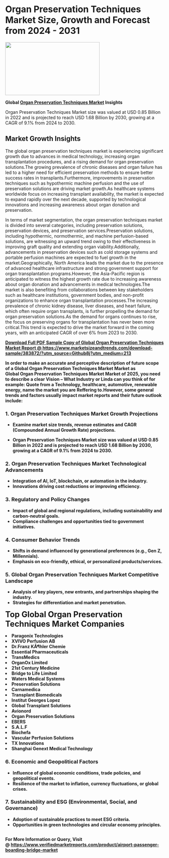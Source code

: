 <H1>Organ Preservation Techniques Market Size, Growth and Forecast from 2024 - 2031</H1><img class="aligncenter size-medium wp-image-584254" src="https://thirdeyenews.in/wp-content/uploads/2024/09/Global-Market-Research-300x168.jpeg" alt="" width="300" height="168" /><p><strong>Global&nbsp;<a href="https://www.marketsizeandtrends.com/download-sample/383872/?utm_source=Github8j?utm_medium=213">Organ Preservation Techniques Market</a> Insights</strong></p><p>Organ Preservation Techniques Market size was valued at USD 0.85 Billion in 2022 and is projected to reach USD 1.68 Billion by 2030, growing at a CAGR of 9.1% from 2024 to 2030.</p><p><h2>Market Growth Insights</h2> <p>The global organ preservation techniques market is experiencing significant growth due to advances in medical technology, increasing organ transplantation procedures, and a rising demand for organ preservation solutions.The growing prevalence of chronic diseases and organ failure has led to a higher need for efficient preservation methods to ensure better success rates in transplants.Furthermore, improvements in preservation techniques such as hypothermic machine perfusion and the use of preservation solutions are driving market growth.As healthcare systems worldwide focus on increasing transplant availability, the market is expected to expand rapidly over the next decade, supported by technological innovations and increasing awareness about organ donation and preservation.</p> <p><strong><a href="#"></a></strong></p> <p>In terms of market segmentation, the organ preservation techniques market is divided into several categories, including preservation solutions, preservation devices, and preservation services.Preservation solutions, including hypothermic, normothermic, and machine perfusion-based solutions, are witnessing an upward trend owing to their effectiveness in improving graft quality and extending organ viability.Additionally, advancements in preservation devices such as cold storage systems and portable perfusion machines are expected to fuel growth in the market.Geographically, North America leads the market due to the presence of advanced healthcare infrastructure and strong government support for organ transplantation programs.However, the Asia-Pacific region is anticipated to witness the highest growth rate due to increasing awareness about organ donation and advancements in medical technologies.The market is also benefiting from collaborations between key stakeholders such as healthcare institutions, government bodies, and non-profit organizations to enhance organ transplantation processes.The increasing prevalence of chronic kidney disease, liver diseases, and heart failure, which often require organ transplants, is further propelling the demand for organ preservation solutions.As the demand for organs continues to rise, the focus on preserving organs for transplantation has never been more critical.This trend is expected to drive the market forward in the coming years, with an anticipated CAGR of over 6% from 2023 to 2030.</p> <p><strong><a href="#"></p><p><span class=""><strong>Download Full PDF Sample Copy of Global Organ Preservation Techniques Market Report</strong> @ <a href="https://www.marketsizeandtrends.com/download-sample/383872/?utm_source=Github8j?utm_medium=213" target="_blank">https://www.marketsizeandtrends.com/download-sample/383872/?utm_source=Github8j?utm_medium=213</a></span></p><p>In order to make an accurate and perceptive description of future scope of a Global&nbsp;Organ Preservation Techniques Market Market as Global&nbsp;Organ Preservation Techniques Market Market of 2025, you need to describe a clear Vision &ndash; What Industry or Linda can you think of for example: Quote from a Technology, healthcare, automotive, renewable energy, name the market you are Reffering to.However, some general trends and factors usually impact market reports and their future outlook include:</p><h3>1.&nbsp;<strong>Organ Preservation Techniques Market Growth Projections</strong></h3><ul><li>Examine market size trends, revenue estimates and CAGR (Compounded Annual Growth Rate) projections.</li><li><p>Organ Preservation Techniques Market size was valued at USD 0.85 Billion in 2022 and is projected to reach USD 1.68 Billion by 2030, growing at a CAGR of 9.1% from 2024 to 2030.</p></li></ul><h3>2.&nbsp;<strong>Organ Preservation Techniques Market Technological Advancements</strong></h3><ul><li>Integration of AI, IoT, blockchain, or automation in the industry.</li><li>Innovations driving cost reductions or improving efficiency.</li></ul><h3>3.&nbsp;<strong>Regulatory and Policy Changes</strong></h3><ul><li>Impact of global and regional regulations, including sustainability and carbon-neutral goals.</li><li>Compliance challenges and opportunities tied to government initiatives.</li></ul><h3>4.&nbsp;<strong>Consumer Behavior Trends</strong></h3><ul><li>Shifts in demand influenced by generational preferences (e.g., Gen Z, Millennials).</li><li>Emphasis on eco-friendly, ethical, or personalized products/services.</li></ul><h3>5.&nbsp;<strong>Global Organ Preservation Techniques Market Competitive Landscape</strong></h3><ul><li>Analysis of key players, new entrants, and partnerships shaping the industry.</li><li>Strategies for differentiation and market penetration.</li></ul><p data-pm-slice="1 1 []"><span style="color: inherit; font-family: inherit; font-size: 25px;">Top Global Organ Preservation Techniques Market Companies</span></p><div class="" data-test-id=""><p><li>Paragonix Technologies</li><li> XVIVO Perfusion AB</li><li> Dr.Franz KÃ¶hler Chemie</li><li> Essential Pharmaceuticals</li><li> TransMedics</li><li> OrganOx Limited</li><li> 21st Century Medicine</li><li> Bridge to Life Limited</li><li> Waters Medical Systems</li><li> Preservation Solutions</li><li> Carnamedica</li><li> Transplant Biomedicals</li><li> Institut Georges Lopez</li><li> Global Transplant Solutions</li><li> Avionord</li><li> Organ Preservation Solutions</li><li> EBERS</li><li> S.A.L.F</li><li> Biochefa</li><li> Vascular Perfusion Solutions</li><li> TX Innovations</li><li> Shanghai Genext Medical Technology</li></p></div><h3>6.&nbsp;<strong>Economic and Geopolitical Factors</strong></h3><ul><li>Influence of global economic conditions, trade policies, and geopolitical events.</li><li>Resilience of the market to inflation, currency fluctuations, or global crises.</li></ul><h3>7.&nbsp;<strong>Sustainability and ESG (Environmental, Social, and Governance)</strong></h3><ul><li>Adoption of sustainable practices to meet ESG criteria.</li><li>Opportunities in green technologies and circular economy principles.</li></ul><h2><strong style="font-size: 14px;">For More Information or Query, Visit @&nbsp;</strong><a style="background-color: #ffffff; font-size: 14px;" href="https://www.marketsizeandtrends.com/report/organ-preservation-techniques-market/" target="_blank">https://www.verifiedmarketreports.com/product/airport-passenger-boarding-bridge-market</a></h2>